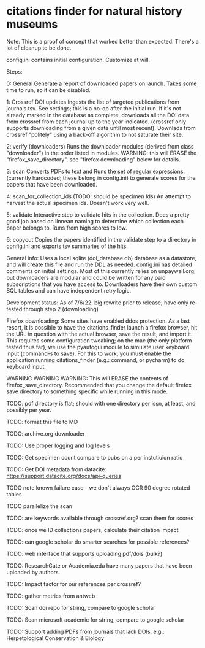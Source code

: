 # citations finder for natural history museums

Note: This is a proof of concept that worked better than expected. There's a lot of cleanup to be done.

config.ini contains initial configuration. Customize at will. 


Steps:

0: General
    Generate a report of downloaded papers on launch. Takes some time to run, so it
    can be disabled.

1: Crossref DOI updates
  Ingests the list of targeted publications from journals.tsv. See settings; this is a no-op
after the initial run. If it's not already marked in the database as complete, 
downloads all the DOI data from crossref from each journal up to the year indicated. (crossref only
supports downloading from a given date until most recent). Downlads from crossref "politely" using 
a back-off algorithm to not saturate their site.

2: verify (downloaders)
  Runs the downloader modules (derived from class "downloader") in the order listed in modules. 
  WARNING: this will ERASE the "firefox_save_directory". see "firefox downloading" below for details.

3: scan
  Converts PDFs to text and Runs the set of regular expressions, (currently hardcoded; these 
belong in config.ini) to generate scores for the papers that have been downloaded. 

4: scan_for_collection_ids (TODO: should be specimen Ids)
  An attempt to harvest the actual specimen ids. Doesn't work very well.

5: validate
  Interactive step to validate hits in the collection. Does a pretty good job based on linnean naming
to determine which collection each paper belongs to. Runs from high scores to low. 

6: copyout
  Copies the papers identified in the validate step to a directory in config.ini and exports tsv summaries
of the hits.

General info:
Uses a local sqlite (doi_database.db) database as a datastore, and will create this file and run the DDL as needed.
config.ini has detailed comments on initial settings. Most of this currently relies on unpaywall.org,
but downloaders are modular and could be written for any paid subscriptions that you have access to.
Downloaders have their own custom SQL tables and can have independent retry logic.

Development status:
As of 7/6/22: big rewrite prior to release; have only re-tested through step 2 (downloading)

Firefox downloading:
Some sites have enabled ddos protection. As a last resort, it is possible to have the citations_finder
launch a firefox browser, hit the URL in question with the actual browser, save the result, and import it.
This requires some configuration tweaking; on the mac (the only platform tested thus far), we use the
pyautogui module to simulate user keyboard input (command-s to save). For this to work, you 
must enable the application running citations_finder (e.g.: command, or pycharm) to do keyboard input.

WARNING WARNING WARNING:
This will ERASE the contents of firefox_save_directory. Recommended that you change the default firefox 
save directory to something specific while running in this mode.


TODO: pdf directory is flat; should with one directory per issn, at least, and possibly per year.

TODO: format this file to MD

TODO: archive.org downloader

TODO: Use proper logging and log levels

TODO: Get specimen count compare to pubs on a per instutiuion ratio

TODO: Get DOI metadata from datacite: https://support.datacite.org/docs/api-queries

TODO note known failure case - we don't always OCR 90 degree rotated tables

TODO parallelize the scan

TODO: are keywords available through crossref.org? scan them for scores

TODO: once we ID collections papers, calculate their citation impact

TODO: can google scholar do smarter searches for possible references?

TODO: web interface that supports uploading pdf/dois (bulk?)

TODO: ResearchGate or Academia.edu have many papers that have been uploaded by authors.

TODO: Impact factor for our references per crossref?

TODO: gather metrics from antweb

TODO: Scan doi repo for string, compare to google scholar

TODO: Scan microsoft academic for string, compare to google scholar

TODO: Support adding PDFs from journals that lack DOIs. e.g.: Herpetological Conservation & Biology